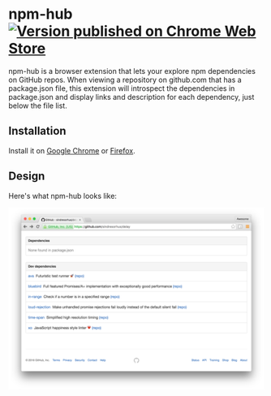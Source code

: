 # npm-hub [![Version published on Chrome Web Store](https://img.shields.io/chrome-web-store/v/kbbbjimdjbjclaebffknlabpogocablj.svg)](https://chrome.google.com/webstore/npm-hub/sublimetextarea/kbbbjimdjbjclaebffknlabpogocablj)

npm-hub is a browser extension that lets your explore npm dependencies on GitHub repos. When viewing a repository on github.com that has a package.json file, this extension will introspect the dependencies in package.json and display links and description for each dependency, just below the file list.

## Installation

Install it on [Google Chrome](https://chrome.google.com/webstore/detail/npm-hub/kbbbjimdjbjclaebffknlabpogocablj) or [Firefox](http://crossrider.com/install/36212-npm-hub).

## Design

Here's what npm-hub looks like:

![npm-hub on Chrome](assets/npm-hub-screenshot.png)